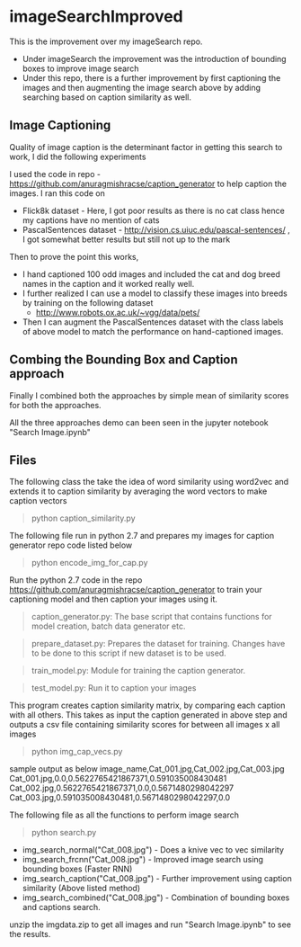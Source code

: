# imageSearchImproved

This is the improvement over my imageSearch repo. 
- Under imageSearch the improvement was the introduction of bounding boxes to improve image search
- Under this repo, there is a further improvement by first captioning the images and then augmenting the image search above by adding searching based on caption similarity as well.

## Image Captioning

Quality of image caption is the determinant factor in getting this search to work, I did the following experiments

I used the code in repo - https://github.com/anuragmishracse/caption_generator to help caption the images. I ran this code on 
- Flick8k dataset - Here, I got poor results as there is no cat class hence my captions have no mention of cats
- PascalSentences dataset - http://vision.cs.uiuc.edu/pascal-sentences/ , I got somewhat better results but still not up to the mark

Then to prove the point this works, 
- I hand captioned 100 odd images and included the cat and dog breed names in the caption and it worked really well.
- I further realized I can use a model to classify these images into breeds by training on the following dataset  
  - http://www.robots.ox.ac.uk/~vgg/data/pets/
- Then I can augment the PascalSentences dataset with the class labels of above model to match the performance on hand-captioned images.

## Combing the Bounding Box and Caption approach 

Finally I combined both the approaches by simple mean of similarity scores for both the approaches.

All the three approaches demo can been seen in the jupyter notebook "Search Image.ipynb"

## Files

The following class the take the idea of word similarity using word2vec and extends it to caption similarity by averaging the word vectors to make caption vectors

> python caption_similarity.py

The following file run in python 2.7 and prepares my images for caption generator repo code listed below

> python encode_img_for_cap.py

Run the python 2.7 code in the repo https://github.com/anuragmishracse/caption_generator to train your captioning model and then caption your images using it.

> caption_generator.py: The base script that contains functions for model creation, batch data generator etc.

> prepare_dataset.py: Prepares the dataset for training. Changes have to be done to this script if new dataset is to be used.

> train_model.py: Module for training the caption generator.

> test_model.py: Run it to caption your images 


This program creates caption similarity matrix, by comparing each caption with all others. This takes as input the caption generated in above step and outputs a csv file containing similarity scores for between all images x all images

> python img_cap_vecs.py

sample output as below
image_name,Cat_001.jpg,Cat_002.jpg,Cat_003.jpg
Cat_001.jpg,0.0,0.5622765421867371,0.591035008430481
Cat_002.jpg,0.5622765421867371,0.0,0.5671480298042297
Cat_003.jpg,0.591035008430481,0.5671480298042297,0.0


The following file as all the functions to perform image search

> python search.py

  - img_search_normal("Cat_008.jpg")   - Does a knive vec to vec similarity
  - img_search_frcnn("Cat_008.jpg")    - Improved image search using bounding boxes (Faster RNN)
  - img_search_caption("Cat_008.jpg")  - Further improvement using caption similarity (Above listed method)
  - img_search_combined("Cat_008.jpg") - Combination of bounding boxes and captions search.

unzip the imgdata.zip to get all images and run "Search Image.ipynb" to see the results.

